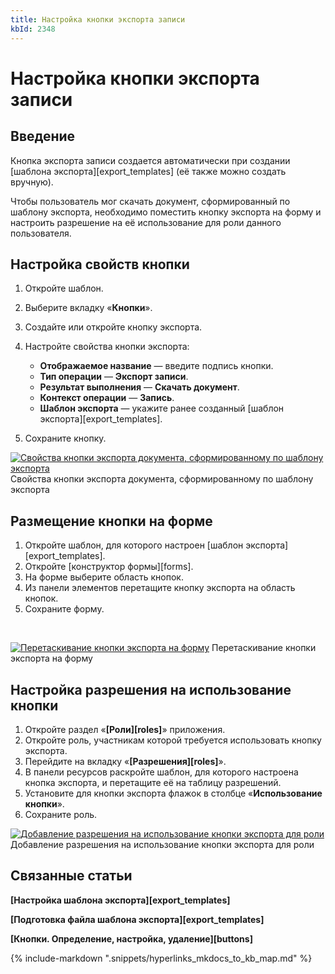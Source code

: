 ```yaml
---
title: Настройка кнопки экспорта записи
kbId: 2348
---
```


# Настройка кнопки экспорта записи

## Введение

Кнопка экспорта записи создается автоматически при создании [шаблона экспорта][export_templates] (её также можно создать вручную).

Чтобы пользователь мог скачать документ, сформированный по шаблону экспорта, необходимо поместить кнопку экспорта на форму и настроить разрешение на её использование для роли данного пользователя.

## Настройка свойств кнопки

1. Откройте шаблон.
2. Выберите вкладку «**Кнопки**».
3. Создайте или откройте кнопку экспорта.
4. Настройте свойства кнопки экспорта:

    - **Отображаемое название** — введите подпись кнопки.
    - **Тип операции** — **Экспорт записи**.
    - **Результат выполнения** — **Скачать документ**.
    - **Контекст операции** — **Запись**.
    - **Шаблон экспорта** — укажите ранее созданный [шаблон экспорта][export_templates].
5. Сохраните кнопку.

[![Свойства кнопки экспорта документа, сформированному по шаблону экспорта](https://kb.comindware.ru/assets/export_template_button_properties.png)](https://kb.comindware.ru/assets/export_template_button_properties.png)
Свойства кнопки экспорта документа, сформированному по шаблону экспорта

## Размещение кнопки на форме

1. Откройте шаблон, для которого настроен [шаблон экспорта][export_templates].
2. Откройте [конструктор формы][forms].
3. На форме выберите область кнопок.
4. Из панели элементов перетащите кнопку экспорта на область кнопок.
5. Сохраните форму.

 

[![Перетаскивание кнопки экспорта на форму](https://kb.comindware.ru/assets/export_template_button_form_placement.png)](https://kb.comindware.ru/assets/export_template_button_form_placement.png)
Перетаскивание кнопки экспорта на форму

## Настройка разрешения на использование кнопки

1. Откройте раздел «**[Роли][roles]**» приложения.
2. Откройте роль, участникам которой требуется использовать кнопку экспорта.
3. Перейдите на вкладку «**[Разрешения][roles]**».
4. В панели ресурсов раскройте шаблон, для которого настроена кнопка экспорта, и перетащите её на таблицу разрешений.
5. Установите для кнопки экспорта флажок в столбце «**Использование кнопки**».
6. Сохраните роль.

[![Добавление разрешения на использование кнопки экспорта для роли](https://kb.comindware.ru/assets/export_template_button_configure_permission.png)](https://kb.comindware.ru/assets/export_template_button_configure_permission.png)
Добавление разрешения на использование кнопки экспорта для роли

## Связанные статьи

**[Настройка шаблона экспорта][export_templates]**

**[Подготовка файла шаблона экспорта][export_templates]**

**[Кнопки. Определение, настройка, удаление][buttons]**

{% include-markdown ".snippets/hyperlinks_mkdocs_to_kb_map.md" %}
